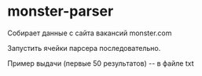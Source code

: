 # monster-parser
Собирает данные с сайта вакансий monster.com

Запустить ячейки парсера последовательно.

Пример выдачи (первые 50 результатов) -- в файле txt
